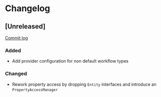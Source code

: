 # Changelog

## [Unreleased]

[Commit log](https://github.com/netzmacht/contao-worklfow/compare/2.0.0-beta1...master)


### Added

 - Add provider configuration for non default workflow types
 
### Changed

 - Rework property access by dropping `Entity` interfaces and introduce an `PropertyAccessManager` 

